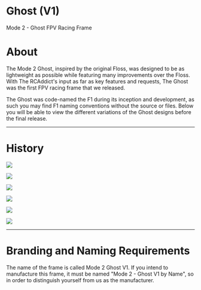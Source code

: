 # Ghost (V1) #
Mode 2 - Ghost FPV Racing Frame

# About #
The Mode 2 Ghost, inspired by the original Floss, was designed to be as lightweight as possible while featuring many improvements over the Floss.  With The RCAddict's input as far as key features and requests, The Ghost was the first FPV racing frame that we released.

The Ghost was code-named the F1 during its inception and development, as such you may find F1 naming conventions without the source or files.  Below you will be able to view the different variations
of the Ghost designs before the final release.

----------

# History #

![](https://raw.githubusercontent.com/Mode-2/Ghost/images/mode_2-ghost-01.png)

![](https://raw.githubusercontent.com/Mode-2/Ghost/images/mode_2-ghost-02.png)

![](https://raw.githubusercontent.com/Mode-2/Ghost/images/mode_2-ghost-03.png)

![](https://raw.githubusercontent.com/Mode-2/Ghost/images/mode_2-ghost-04.png)

![](https://raw.githubusercontent.com/Mode-2/Ghost/images/mode_2-ghost-05.png)

![](https://raw.githubusercontent.com/Mode-2/Ghost/images/mode_2-ghost-06.png)

----------

# Branding and Naming Requirements #
The name of the frame is called Mode 2 Ghost V1. If you intend to manufacture this frame, it must be named "Mode 2 - Ghost V1 by Name", so in order to distinguish yourself from us as the manufacturer.
